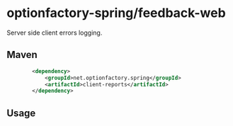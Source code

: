 # optionfactory-spring/feedback-web

Server side client errors logging.

## Maven

```xml
        <dependency>
            <groupId>net.optionfactory.spring</groupId>
            <artifactId>client-reports</artifactId>
        </dependency>
```



## Usage



